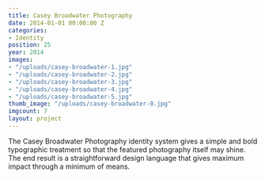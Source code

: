 ```yaml
---
title: Casey Broadwater Photography
date: 2014-01-01 00:00:00 Z
categories:
- Identity
position: 25
year: 2014
images:
- "/uploads/casey-broadwater-1.jpg"
- "/uploads/casey-broadwater-2.jpg"
- "/uploads/casey-broadwater-3.jpg"
- "/uploads/casey-broadwater-4.jpg"
- "/uploads/casey-broadwater-5.jpg"
thumb_image: "/uploads/casey-broadwater-0.jpg"
imgcount: 7
layout: project
---
```


The Casey Broadwater Photography identity system gives a simple and bold typographic treatment so that the featured photography itself may shine. The end result is a straightforward design language that gives maximum impact through a minimum of means.
